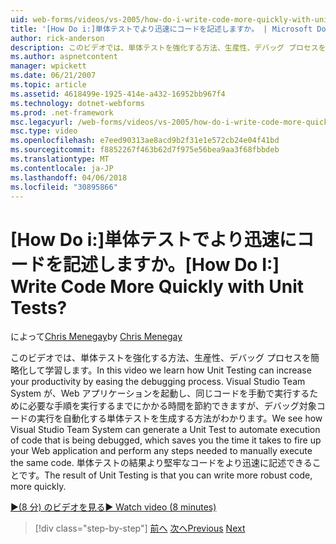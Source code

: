 ```yaml
---
uid: web-forms/videos/vs-2005/how-do-i-write-code-more-quickly-with-unit-tests
title: '[How Do i:]単体テストでより迅速にコードを記述しますか。 | Microsoft Docs'
author: rick-anderson
description: このビデオでは、単体テストを強化する方法、生産性、デバッグ プロセスを簡略化して学習します。 ここでは、Visual Studio Team System が、U. を生成する方法を参照してください.
ms.author: aspnetcontent
manager: wpickett
ms.date: 06/21/2007
ms.topic: article
ms.assetid: 4618499e-1925-414e-a432-16952bb967f4
ms.technology: dotnet-webforms
ms.prod: .net-framework
msc.legacyurl: /web-forms/videos/vs-2005/how-do-i-write-code-more-quickly-with-unit-tests
msc.type: video
ms.openlocfilehash: e7eed90313ae8acd9b2f31e1e572cb24e04f41bd
ms.sourcegitcommit: f8852267f463b62d7f975e56bea9aa3f68fbbdeb
ms.translationtype: MT
ms.contentlocale: ja-JP
ms.lasthandoff: 04/06/2018
ms.locfileid: "30895866"
---
```

<a name="how-do-i-write-code-more-quickly-with-unit-tests"></a><span data-ttu-id="a3a01-105">[How Do i:]単体テストでより迅速にコードを記述しますか。</span><span class="sxs-lookup"><span data-stu-id="a3a01-105">[How Do I:] Write Code More Quickly with Unit Tests?</span></span>
====================
<span data-ttu-id="a3a01-106">によって[Chris Menegay](https://twitter.com/CMenegay)</span><span class="sxs-lookup"><span data-stu-id="a3a01-106">by [Chris Menegay](https://twitter.com/CMenegay)</span></span>

<span data-ttu-id="a3a01-107">このビデオでは、単体テストを強化する方法、生産性、デバッグ プロセスを簡略化して学習します。</span><span class="sxs-lookup"><span data-stu-id="a3a01-107">In this video we learn how Unit Testing can increase your productivity by easing the debugging process.</span></span> <span data-ttu-id="a3a01-108">Visual Studio Team System が、Web アプリケーションを起動し、同じコードを手動で実行するために必要な手順を実行するまでにかかる時間を節約できますが、デバッグ対象コードの実行を自動化する単体テストを生成する方法がわかります。</span><span class="sxs-lookup"><span data-stu-id="a3a01-108">We see how Visual Studio Team System can generate a Unit Test to automate execution of code that is being debugged, which saves you the time it takes to fire up your Web application and perform any steps needed to manually execute the same code.</span></span> <span data-ttu-id="a3a01-109">単体テストの結果より堅牢なコードをより迅速に記述できることです。</span><span class="sxs-lookup"><span data-stu-id="a3a01-109">The result of Unit Testing is that you can write more robust code, more quickly.</span></span>

[<span data-ttu-id="a3a01-110">&#9654;(8 分) のビデオを見る</span><span class="sxs-lookup"><span data-stu-id="a3a01-110">&#9654; Watch video (8 minutes)</span></span>](https://channel9.msdn.com/Blogs/ASP-NET-Site-Videos/how-do-i-write-code-more-quickly-with-unit-tests)

> [!div class="step-by-step"]
> <span data-ttu-id="a3a01-111">[前へ](how-do-i-create-my-own-bug-work-item.md)
> [次へ](how-do-i-practice-test-driven-development.md)</span><span class="sxs-lookup"><span data-stu-id="a3a01-111">[Previous](how-do-i-create-my-own-bug-work-item.md)
[Next](how-do-i-practice-test-driven-development.md)</span></span>
